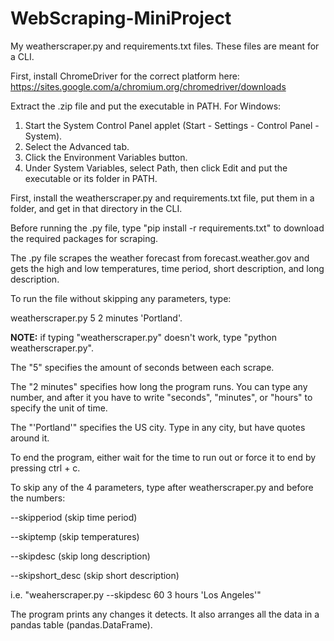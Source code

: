 # WebScraping-MiniProject
My weatherscraper.py and requirements.txt files. These files are meant for a CLI.

First, install ChromeDriver for the correct platform here: https://sites.google.com/a/chromium.org/chromedriver/downloads

Extract the .zip file and put the executable in PATH. For Windows:

1. Start the System Control Panel applet (Start - Settings - Control Panel - System).  
2. Select the Advanced tab.  
3. Click the Environment Variables button.  
4. Under System Variables, select Path, then click Edit and put the executable or its folder in PATH.  

First, install the weatherscraper.py and requirements.txt file, put them in a folder, and get in that directory in the CLI.

Before running the .py file, type "pip install -r requirements.txt" to download the required packages for scraping.

The .py file scrapes the weather forecast from forecast.weather.gov and gets the high and low temperatures, time period, short description, and long description.

To run the file without skipping any parameters, type: 

  weatherscraper.py 5 2 minutes 'Portland'.
  
  <b>NOTE:</b> if typing "weatherscraper.py" doesn't work, type "python weatherscraper.py".
  
  The "5" specifies the amount of seconds between each scrape.
  
  The "2 minutes" specifies how long the program runs. You can type any number, and after it you have to write "seconds",       "minutes", or "hours" to specify the unit of time.
  
  The "'Portland'" specifies the US city. Type in any city, but have quotes around it.
  
To end the program, either wait for the time to run out or force it to end by pressing ctrl + c.

To skip any of the 4 parameters, type after weatherscraper.py and before the numbers:

  --skipperiod (skip time period)
  
  --skiptemp (skip temperatures)
  
  --skipdesc (skip long description)
  
  --skipshort_desc (skip short description)
  
  i.e. "weaherscraper.py --skipdesc 60 3 hours 'Los Angeles'"

The program prints any changes it detects. It also arranges all the data in a pandas table (pandas.DataFrame).
